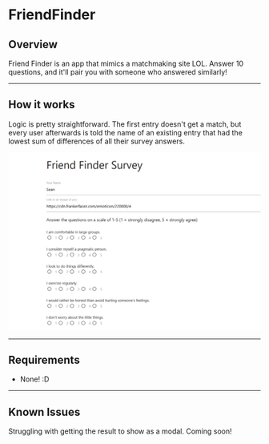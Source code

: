 # FriendFinder

## Overview

Friend Finder is an app that mimics a matchmaking site LOL. Answer 10 questions, and it'll pair you with someone who answered similarly!

---

## How it works

Logic is pretty straightforward. The first entry doesn't get a match, but every user afterwards is told the name of an existing entry that had the lowest sum of differences of all their survey answers.

![screenshot](./friend.png)

---

## Requirements

- None! :D

---

## Known Issues

Struggling with getting the result to show as a modal. Coming soon!
